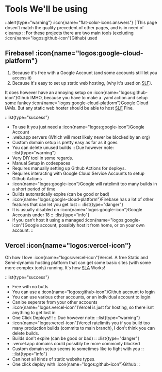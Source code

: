 # Tools We'll be using

::alert{type="warning"}
:icon{name="flat-color-icons:answers"} | This page dosen't match the quality precedent of other pages, and is in need of cleanup
::
For these projects there are two main tools (excluding :icon{name="logos:github-icon"}Github) used
## Firebase! :icon{name="logos:google-cloud-platform"}
1. Because it's free with a Google Account (and some accounts still let you access it)
2. Because it's easy to set up static web hosting, (why it's used on [SLF](https://github.com/dswan36/SillyLittleFiles)).

It does however have an annoying setup on :icon{name="logos:github-icon"}Gihub IMHO, because you have to make a .yaml action and setup some funkey :icon{name="logos:google-cloud-platform"}Google Cloud IAMs. 
But any static web hoster should be able to host [SLF](https://github.com/dswan36/SillyLittleFiles) Fine.

::list{type="success"}
- To use It you just need a :icon{name="logos:google-icon"}Google Account
- .web.app servers (Which will most likely never be blocked by an org)
- Custom domain setup is pretty easy as far as it goes
- You can delete unused builds
::
Due however note:
::list{type="warning"}
- Very DIY tool in some regards.
- Manual Setup in codespaces
- Requires manually setting up Github Actions for deploys.
- Requires interacting with Google Cloud Service Accounts to setup Github Actions
- :icon{name="logos:google-icon"}Google will ratelimit too many builds in a short period of time
- Builds automatically expire (can be good or bad)
- :icon{name="logos:google-cloud-platform"}Firebase has a lot of other features that can let you get lost
::
::list{type="danger"}
- It is usually disabled on :icon{name="logos:google-icon"}Google Accounts under 18
::
::list{type="info"}
- If you can't host it using a managed :icon{name="logos:google-icon"}Google account, possibly host it from home, or on your own account.
::

## Vercel :icon{name="logos:vercel-icon"}

Oh how I love :icon{name="logos:vercel-icon"}Vercel.
A free Static and Semi-dynamic hosting platform that can get some basic sites (with some more complex tools) running. 
It's how [SLA](https://github.com/dswan36/acprox) Works!

::list{type="success"}
- Free with no butts
- You can use a :icon{name="logos:github-icon"}Github account to login
- You can use various other accounts, or an individual account to login
- Can be seperate from your other accounts
- :icon{name="logos:vercel-icon"}Vercel is just for hosting, so there isnt anything to get lost in
- One Click Deploys!!!
::
Due however note:
::list{type="warning"}
- :icon{name="logos:vercel-icon"}Vercel ratelimits you if you build too many production builds (commits to main branch), I don't think you can delete builds.
- Builds don't expire (can be good or bad)
::
::list{type="danger"}
- .vercel.app domains could possibly be more commonly blocked
- Custom domain setup seems to sometimes like to fight with you
::
::list{type="info"}
- Can host all kinds of static website types.
- One click deploy with :icon{name="logos:github-icon"}Github
::
